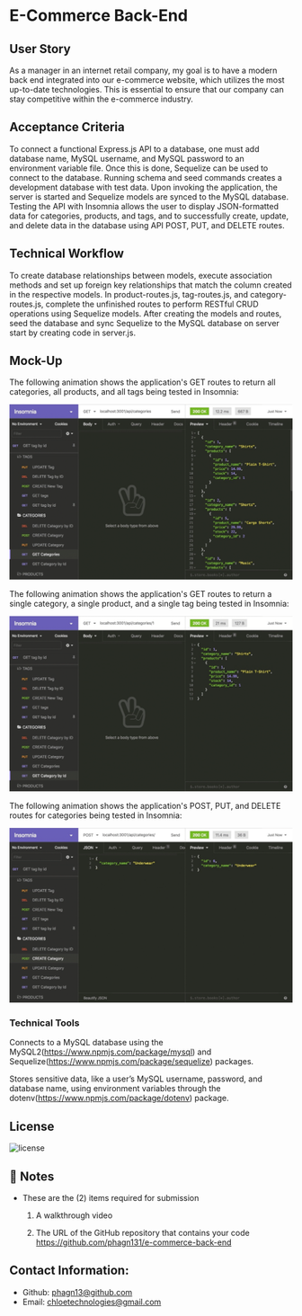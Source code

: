 # E-Commerce Back-End

## User Story

As a manager in an internet retail company, my goal is to have a modern back end integrated into our e-commerce website, which utilizes the most up-to-date technologies. This is essential to ensure that our company can stay competitive within the e-commerce industry.

## Acceptance Criteria

To connect a functional Express.js API to a database, one must add database name, MySQL username, and MySQL password to an environment variable file. Once this is done, Sequelize can be used to connect to the database. Running schema and seed commands creates a development database with test data. Upon invoking the application, the server is started and Sequelize models are synced to the MySQL database. Testing the API with Insomnia allows the user to display JSON-formatted data for categories, products, and tags, and to successfully create, update, and delete data in the database using API POST, PUT, and DELETE routes.


## Technical Workflow 

To create database relationships between models, execute association methods and set up foreign key relationships that match the column created in the respective models. In product-routes.js, tag-routes.js, and category-routes.js, complete the unfinished routes to perform RESTful CRUD operations using Sequelize models. After creating the models and routes, seed the database and sync Sequelize to the MySQL database on server start by creating code in server.js.


## Mock-Up

The following animation shows the application's GET routes to return all categories, all products, and all tags being tested in Insomnia:

![In Insomnia, the user tests “GET tags,” “GET Categories,” and “GET All Products.”.](./Assets/13-orm-homework-demo-01.gif)

The following animation shows the application's GET routes to return a single category, a single product, and a single tag being tested in Insomnia:

![In Insomnia, the user tests “GET tag by id,” “GET Category by ID,” and “GET One Product.”](./Assets/13-orm-homework-demo-02.gif)

The following animation shows the application's POST, PUT, and DELETE routes for categories being tested in Insomnia:

![In Insomnia, the user tests “DELETE Category by ID,” “CREATE Category,” and “UPDATE Category.”](./Assets/13-orm-homework-demo-03.gif)


### Technical Tools 

Connects to a MySQL database using the MySQL2(https://www.npmjs.com/package/mysql) and Sequelize(https://www.npmjs.com/package/sequelize) packages.

Stores sensitive data, like a user’s MySQL username, password, and database name, using environment variables through the dotenv(https://www.npmjs.com/package/dotenv) package.

## License

![license](https://img.shields.io/badge/license-MIT-blue.svg)

## 📝 Notes

- These are the (2) items required for submission
  1.  A walkthrough video 
      
  2.  The URL of the GitHub repository that contains your code
      https://github.com/phagn131/e-commerce-back-end

## Contact Information:
- Github: [phagn13@github.com](https://github.com/phagn13@github.com)
- Email: [chloetechnologies@gmail.com](user@email.com)
